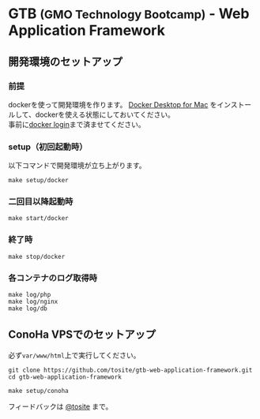 # GTB <small>(GMO Technology Bootcamp)</small> - Web Application Framework

## 開発環境のセットアップ

### 前提
dockerを使って開発環境を作ります。
[Docker Desktop for Mac](https://docs.docker.com/docker-for-mac) をインストールして、dockerを使える状態にしておいてください。  
事前に[docker login](https://docs.docker.jp/engine/reference/commandline/login.html)まで済ませてください。

### setup（初回起動時）

以下コマンドで開発環境が立ち上がります。

```
make setup/docker 
```

### 二回目以降起動時

```
make start/docker
```

### 終了時

```
make stop/docker
```

### 各コンテナのログ取得時

```
make log/php
make log/nginx
make log/db
```

## ConoHa VPSでのセットアップ

必ず`var/www/html`上で実行してください。

```
git clone https://github.com/tosite/gtb-web-application-framework.git
cd gtb-web-application-framework

make setup/conoha
```

フィードバックは [@tosite](https://twitter.com/mao_sum) まで。
